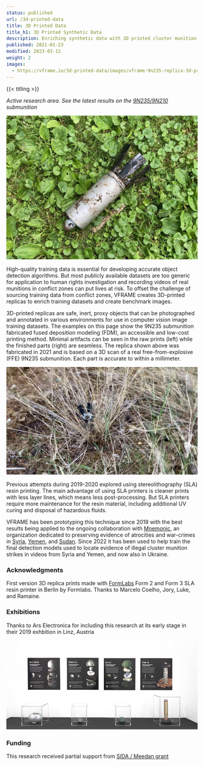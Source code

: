 ```yaml
---
status: published
url: /3d-printed-data
title: 3D Printed Data
title_h1: 3D Printed Synthetic Data
description: Enriching synthetic data with 3D printed cluster munition replicas for use in image training datasets
published: 2021-01-23
modified: 2023-03-12
weight: 2
images:
  - https://vframe.io/3d-printed-data/images/vframe-9n235-replica-3d-printed.jpg
---
```


{{< titling >}}

*Active research area. See the latest results on the [9N235/9N210](/9n235/) submunition*

![The 9N235 replica photographed with wet dirt in afternoon sunlight. This image is used for training and/or benchmarking the 9N235](images/vframe-9n235-grass-weeds-01.jpg#watermark)


High-quality training data is essential for developing accurate object detection algorithms. But most publicly available datasets are too generic for application to human rights investigation and recording videos of real munitions in conflict zones can put lives at risk. To offset the challenge of sourcing training data from conflict zones, VFRAME creates 3D-printed replicas to enrich training datasets and create benchmark images.

3D-printed replicas are safe, inert, proxy objects that can be photographed and annotated in various environments for use in computer vision image training datasets. The examples on this page show the 9N235 submunition fabricated fused deposition modeling (FDM), an accessible and low-cost printing method. Minimal artifacts can be seen in the raw prints (left) while the finished parts (right) are seamless. The replica shown above was fabricated in 2021 and is based on a 3D scan of a real free-from-explosive (FFE) 9N235 submunition. Each part is accurate to within a millimeter.



![9N235 replica photographed with tall grass occlusions and overcast lighting. This image is used for training and/or benchmarking the 9N235](images/9n235_vf_03_000034.jpg#watermark)

Previous attempts during 2019-2020 explored using stereolithography (SLA) resin printing. The main advantage of using SLA printers is cleaner prints with less layer lines, which means less post-processing. But SLA printers require more maintenance for the resin material, including additional UV curing and disposal of hazardous fluids. 


VFRAME has been prototyping this technique since 2019 with the best results being applied to the ongoing collaboration with [Mnemonic](https://mnemonic.org), an organization dedicated to preserving evidence of atrocities and war-crimes in [Syria](https://syrianarchive.org), [Yemen](https://yemeniarchive.org), and [Sudan](https://sudanesearchive.org). Since 2022 it has been used to help train the final detection models used to locate evidence of illegal cluster munition strikes in videos from Syria and Yemen, and now also in Ukraine.


### Acknowledgments

First version 3D replica prints made with [FormLabs](https://formblas.com) Form 2 and Form 3 SLA resin printer in Berlin by Formlabs. Thanks to Marcelo Coelho, Jory, Luke, and Ramaine.

### Exhibitions

Thanks to Ars Electronica for including this research at its early stage in their 2019 exhbition in Linz, Austria

![Cluster munition replica prints at Ars Electronica in 2019](images/ars-electronica-vframe-2019.jpg#watermark)

### Funding

This research received partial support from [SIDA / Meedan grant](/funding/#meedan)
